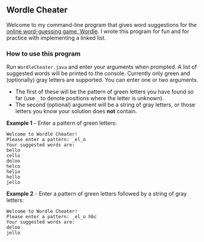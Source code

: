## Wordle Cheater
Welcome to my command-line program that gives word suggestions for the [online word-guessing game, Wordle](https://www.powerlanguage.co.uk/wordle/). I wrote this program for fun and for practice with implementing a linked list.

### How to use this program
Run ```WordleCheater.java``` and enter your arguments when prompted. A list of suggested words will be printed to the console. Currently only green and (optionally) gray letters are supported. You can enter one or two arguments.

* The first of these will be the pattern of green letters you have found so far (use ```_``` to denote positions where the letter is unknown).
* The second (optional) argument will be a string of gray letters, or those letters you know your solution does **not** contain.

**Example 1** - Enter a pattern of green letters:
```
Welcome to Wordle Cheater!
Please enter a pattern: _el_o
Your suggested words are:
bello
cello
deloo
helco
helio
hello
jello
```

**Example 2** - Enter a pattern of green letters followed by a string of gray letters:
```
Welcome to Wordle Cheater!
Please enter a pattern: _el_o hbc
Your suggested words are:
deloo
jello
```
